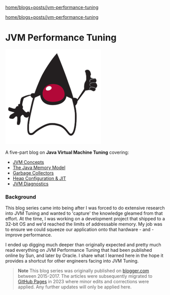 [home/](https://donnachaforde.github.io)[blogs+posts/](https://donnachaforde.github.io/blogs+posts/)[jvm-performance-tuning](https://donnachaforde.github.io/blogs+posts/jvm-performance-tuning/)

[home/](../../)[blogs+posts/](../)[jvm-performance-tuning](./)

# JVM Performance Tuning

<img src="./rcs/duke-thumbs-up.png" width="300" height="300" />

A five-part blog on **Java Virtual Machine Tuning** covering:

+ [JVM Concepts](./java-performance-tuning-part-i-jvm-concepts) 
+ [The Java Memory Model](./java-performance-tuning-part-ii-the-java-memory-model)
+ [Garbage Collectors](./java-performance-tuning-part-iii-garbage-collectors)
+ [Heap Configuration & JIT](./java-performance-tuning-part-iv-heap-configuration-and-jit)
+ [JVM Diagnostics](./java-performance-tuning-part-v-jvm-diagnostics) 



### Background
This blog series came into being after I was forced to do extensive research into JVM Tuning and wanted to 'capture' the knowledge gleamed from that effort. At the time, I was working on a development project that shipped to a 32-bit OS and we'd reached the limits of addressable memory. My job was to ensure we could squeeze our application onto that hardware - and - improve performance. 

I ended up digging much deeper than originally expected and pretty much read everything on JVM Performance Tuning that had been published online by Sun, and later by Oracle. I share what I learned here in the hope it provides a shortcut for other engineers facing into JVM Tuning. 



> **Note**
> This blog series was originally published on [blogger.com](https://donnachaforde.blogspot.com) between 2015-2017. The articles were subsequently migrated to [GitHub Pages](https://donnachaforde.github.io/blogs+posts/jvm-performance-tuning/) in 2023 where minor edits and corrections were applied. Any further updates will only be applied here. 
